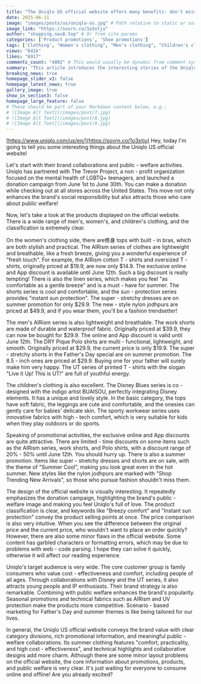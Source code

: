 ```yaml
---
title: "The Uniqlo US official website offers many benefits: don't miss the charity collaborations and promotions."
date: 2025-06-11
image: "images/posts/us/uniqlo-us.jpg" # Path relative to static or assets
image_link: "https://sovrn.co/1o3xtju"
author: "shopping.nav8.top" # Or from site params
categories: ['Product promotions', 'Shoe promotions']
tags: ['Clothing', "Women's clothing", "Men's clothing", "Children's clothing", 'T-shirts', 'Polo shirts', 'Shorts', 'Dresses', 'Printed T-shirts', 'Summer clothing', 'Fashion items', 'Online store services', 'Promotion information services', 'Work pants', 'Sun protection clothing', 'Elastic dresses', 'Nylon jodhpurs', "Disney Blues series children's clothing", "Sports work series children's clothing", 'AIRism series clothing', 'Linen series clothing', "Basic category children's clothing"]
views: "641k"
likes: "6917"
comments_count: "4802" # This would usually be dynamic from comment system
summary: "This article introduces the interesting stories of the Uniqlo official website in the United States. The official website displays a rich variety of products. It has a complete range of men's, women's, and children's clothing, with clear categorization, and there are many promotional activities. It also cooperates with public welfare organizations to carry out donations. The design of the official website has highlights as well as minor flaws. Its target audience is broad, and the brand strategy is excellent. The summer clothing it features has obvious advantages and is suitable for consumption."
breaking_news: true   
homepage_slider_v2: false  
homepage_latest_news: true  
gallery_image: true  
show_in_section3: false
homepage_large_feature: false
# These should be part of your Markdown content below, e.g.:
# ![Image Alt Text](/images/post/7.jpg)
# ![Image Alt Text](/images/post/8.jpg)
# ![Image Alt Text](/images/post/9.jpg)
---
```

[https://www.uniqlo.com/us/en/](https://sovrn.co/1o3xtju)
Hey, today I'm going to tell you some interesting things about the Uniqlo US official website!

Let's start with their brand collaborations and public - welfare activities. Uniqlo has partnered with The Trevor Project, a non - profit organization focused on the mental health of LGBTQ+ teenagers, and launched a donation campaign from June 1st to June 30th. You can make a donation while checking out at all stores across the United States. This move not only enhances the brand's social responsibility but also attracts those who care about public welfare!

Now, let's take a look at the products displayed on the official website. There is a wide range of men's, women's, and children's clothing, and the classification is extremely clear.

On the women's clothing side, there are修身 tops with built - in bras, which are both stylish and practical. The AIRism series of clothes are lightweight and breathable, like a fresh breeze, giving you a wonderful experience of "fresh touch". For example, the AIRism cotton T - shirts and oversized T - shirts, originally priced at $19.9, are now only $14.9. The exclusive online and App discount is available until June 12th. Such a big discount is really tempting! There is also the linen series, which makes you feel "as comfortable as a gentle breeze" and is a must - have for summer. The shorts series is cool and comfortable, and the sun - protection series provides "instant sun protection". The super - stretchy dresses are on summer promotion for only $29.9. The new - style nylon jodhpurs are priced at $49.9, and if you wear them, you'll be a fashion trendsetter!

The men's AIRism series is also lightweight and breathable. The work shorts are made of durable and waterproof fabric. Originally priced at $39.9, they can now be bought for $29.9. The online and App discount is valid until June 12th. The DRY Pique Polo shirts are multi - functional, lightweight, and smooth. Originally priced at $29.9, the current price is only $19.9. The super - stretchy shorts in the Father's Day special are on summer promotion. The 8.5 - inch ones are priced at $29.9. Buying one for your father will surely make him very happy. The UT series of printed T - shirts with the slogan "Live it Up! This is UT!" are full of youthful energy.

The children's clothing is also excellent. The Disney Blues series is co - designed with the indigo artist BUAISOU, perfectly integrating Disney elements. It has a unique and lovely style. In the basic category, the tops have soft fabric, the leggings are cute and comfortable, and the onesies can gently care for babies' delicate skin. The sporty workwear series uses innovative fabrics with high - tech comfort, which is very suitable for kids when they play outdoors or do sports.

Speaking of promotional activities, the exclusive online and App discounts are quite attractive. There are limited - time discounts on some items such as the AIRism series, work shorts, and Polo shirts, with a discount range of 20% - 50% until June 12th. You should hurry up. There is also a summer promotion. Items like super - stretchy dresses and shorts are on sale, with the theme of "Summer Cool", making you look great even in the hot summer. New styles like the nylon jodhpurs are marked with "Shop Trending New Arrivals", so those who pursue fashion shouldn't miss them.

The design of the official website is visually interesting. It repeatedly emphasizes the donation campaign, highlighting the brand's public - welfare image and making you feel Uniqlo's full of love. The product classification is clear, and keywords like "Breezy comfort" and "Instant sun protection" convey the product selling points at once. The price comparison is also very intuitive. When you see the difference between the original price and the current price, who wouldn't want to place an order quickly? However, there are also some minor flaws in the official website. Some content has garbled characters or formatting errors, which may be due to problems with web - code parsing. I hope they can solve it quickly, otherwise it will affect our reading experience.

Uniqlo's target audience is very wide. The core customer group is family consumers who value cost - effectiveness and comfort, including people of all ages. Through collaborations with Disney and the UT series, it also attracts young people and IP enthusiasts. Their brand strategy is also remarkable. Combining with public welfare enhances the brand's popularity. Seasonal promotions and technical fabrics such as AIRism and UV protection make the products more competitive. Scenario - based marketing for Father's Day and summer themes is like being tailored for our lives.

In general, the Uniqlo US official website conveys the brand value with clear category divisions, rich promotional information, and meaningful public - welfare collaborations. Its summer clothing features "comfort, practicality, and high cost - effectiveness", and technical highlights and collaborative designs add more charm. Although there are some minor layout problems on the official website, the core information about promotions, products, and public welfare is very clear. It's just waiting for everyone to consume online and offline! Are you already excited? 
